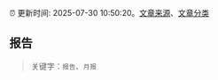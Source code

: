 :alarm_clock: 更新时间: 2025-07-30 10:50:20。[文章来源](/README.md)、[文章分类](/TAGS.md)

## 报告


> 关键字：`报告`、`月报`



